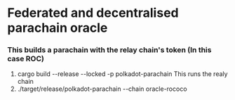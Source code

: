 # Federated and decentralised parachain oracle 
### This builds a parachain with the relay chain's token (In this case ROC)
1. cargo build --release --locked -p polkadot-parachain
This runs the realy chain
2. ./target/release/polkadot-parachain --chain oracle-rococo

